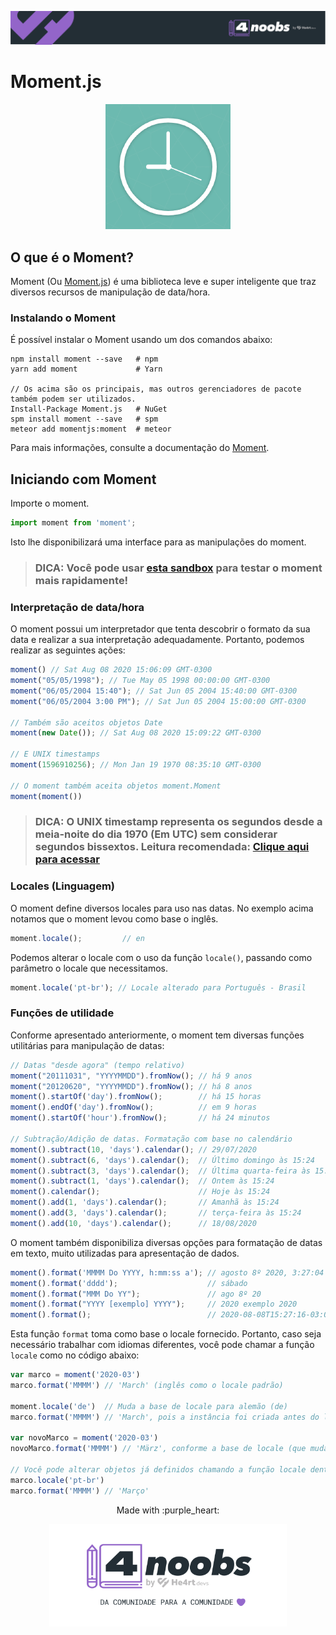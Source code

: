 <p align="center">
  <a href="https://github.com/he4rt/4noobs" target="_blank">
    <img src="../../assets/global/header-4noobs.svg">
  </a>
</p>

# Moment.js

<p align="center">
  <img src="../../assets/moment-logo.png">
</p>

## O que é o Moment?

Moment (Ou [Moment.js](https://momentjs.com/)) é uma biblioteca leve e super inteligente que traz diversos recursos de manipulação de data/hora.

### Instalando o Moment

É possível instalar o Moment usando um dos comandos abaixo:

```
npm install moment --save   # npm
yarn add moment             # Yarn

// Os acima são os principais, mas outros gerenciadores de pacote também podem ser utilizados.
Install-Package Moment.js   # NuGet
spm install moment --save   # spm
meteor add momentjs:moment  # meteor
```

Para mais informações, consulte a documentação do [Moment](https://momentjs.com/docs/).

## Iniciando com Moment

Importe o moment.

```js
import moment from 'moment';
```

Isto lhe disponibilizará uma interface para as manipulações do moment.

> ### DICA: Você pode usar [esta sandbox](http://jsfiddle.net/brandonscript/rLjQx/) para testar o moment mais rapidamente!

### Interpretação de data/hora

O moment possui um interpretador que tenta descobrir o formato da sua data e realizar a sua interpretação adequadamente. Portanto, podemos realizar as seguintes ações:

```js
moment() // Sat Aug 08 2020 15:06:09 GMT-0300
moment("05/05/1998"); // Tue May 05 1998 00:00:00 GMT-0300
moment("06/05/2004 15:40"); // Sat Jun 05 2004 15:40:00 GMT-0300
moment("06/05/2004 3:00 PM"); // Sat Jun 05 2004 15:00:00 GMT-0300

// Também são aceitos objetos Date
moment(new Date()); // Sat Aug 08 2020 15:09:22 GMT-0300

// E UNIX timestamps
moment(1596910256); // Mon Jan 19 1970 08:35:10 GMT-0300

// O moment também aceita objetos moment.Moment
moment(moment())
```

> ### DICA: O UNIX timestamp representa os segundos desde a meia-noite do dia 1970 (Em UTC) sem considerar segundos bissextos. Leitura recomendada: [Clique aqui para acessar](https://pt.stackoverflow.com/a/70604/126413)

### Locales (Linguagem)

O moment define diversos locales para uso nas datas. No exemplo acima notamos que o moment levou como base o inglês.

```js
moment.locale();         // en
```

Podemos alterar o locale com o uso da função `locale()`, passando como parâmetro o locale que necessitamos.

```js
moment.locale('pt-br'); // Locale alterado para Português - Brasil
```

### Funções de utilidade

Conforme apresentado anteriormente, o moment tem diversas funções utilitárias para manipulação de datas:

```js
// Datas "desde agora" (tempo relativo)
moment("20111031", "YYYYMMDD").fromNow(); // há 9 anos
moment("20120620", "YYYYMMDD").fromNow(); // há 8 anos
moment().startOf('day').fromNow();        // há 15 horas
moment().endOf('day').fromNow();          // em 9 horas
moment().startOf('hour').fromNow();       // há 24 minutos

// Subtração/Adição de datas. Formatação com base no calendário
moment().subtract(10, 'days').calendar(); // 29/07/2020
moment().subtract(6, 'days').calendar();  // Último domingo às 15:24
moment().subtract(3, 'days').calendar();  // Última quarta-feira às 15:24
moment().subtract(1, 'days').calendar();  // Ontem às 15:24
moment().calendar();                      // Hoje às 15:24
moment().add(1, 'days').calendar();       // Amanhã às 15:24
moment().add(3, 'days').calendar();       // terça-feira às 15:24
moment().add(10, 'days').calendar();      // 18/08/2020
```

O moment também disponibiliza diversas opções para formatação de datas em texto, muito utilizadas para apresentação de dados.

```js
moment().format('MMMM Do YYYY, h:mm:ss a'); // agosto 8º 2020, 3:27:04 pm
moment().format('dddd');                    // sábado
moment().format("MMM Do YY");               // ago 8º 20
moment().format("YYYY [exemplo] YYYY");     // 2020 exemplo 2020
moment().format();                          // 2020-08-08T15:27:16-03:00
```

Esta função `format` toma como base o locale fornecido. Portanto, caso seja necessário trabalhar com idiomas diferentes, você pode chamar a função `locale` como no código abaixo:

```js
var marco = moment('2020-03')
marco.format('MMMM') // 'March' (inglês como o locale padrão)

moment.locale('de')  // Muda a base de locale para alemão (de)
marco.format('MMMM') // 'March', pois a instância foi criada antes do locale ser definido.

var novoMarco = moment('2020-03')
novoMarco.format('MMMM') // 'März', conforme a base de locale (que mudamos para alemão)

// Você pode alterar objetos já definidos chamando a função locale dentro deles.
marco.locale('pt-br')
marco.format('MMMM') // 'Março'
```

<p align="center">Made with :purple_heart:</p>

<p align="center">
  <a href="https://github.com/he4rt/4noobs" target="_blank">
    <img src="../../assets/global/footer-4noobs.svg" width="380">
  </a>
</p>
